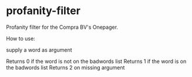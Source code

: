 profanity-filter
================

Profanity filter for the Compra BV's Onepager.

How to use:

supply a word as argument

Returns 0 if the word is not on the badwords list
Returns 1 if the word is on the badwords list
Returns 2 on missing argument
